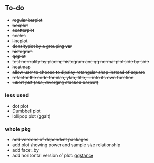 ## To-do


* ~~regular barplot~~
* ~~boxplot~~
* ~~scatterplot~~
* ~~scales~~
* ~~lineplot~~
* ~~densityplot by a grouping var~~
* ~~histogram~~
* ~~qqplot~~
* ~~test normality by placing histogram and qq normal plot side by side~~
* ~~heatmap~~
* ~~allow user to choose to dipslay retangular shap instead of square~~
* ~~refactor the code for xlab, ylab, title, ... into its own function~~
* ~~Likert plot (aka, diverging stacked barplot)~~


### less used 
* dot plot
* Dumbbell plot
* lollipop plot (ggalt)

### whole pkg
* ~~add versions of dependent packages~~
* add plot showing power and sample size relationship
* add facet_by
* add horizontal version of plot: [ggstance](https://github.com/lionel-/ggstance)
 

